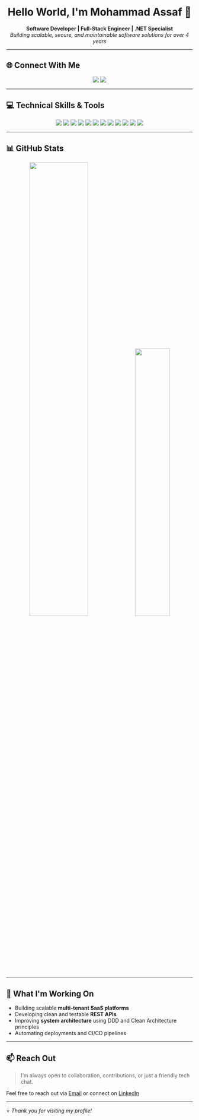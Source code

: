 <h1 align="center">Hello World, I'm Mohammad Assaf 👋</h1>

<p align="center">
  <b>Software Developer | Full-Stack Engineer | .NET Specialist</b><br>
  <i>Building scalable, secure, and maintainable software solutions for over 4 years</i>
</p>

---

## 🌐 Connect With Me

<p align="center">
  <a href="mailto:mohammadassaf552@gmail.com"><img src="https://img.shields.io/badge/Gmail-D14836?style=for-the-badge&logo=gmail&logoColor=white"/></a>
  <a href="https://www.linkedin.com/in/mohammad-assaf-900" target="_blank"><img src="https://img.shields.io/badge/LinkedIn-0077B5?style=for-the-badge&logo=linkedin&logoColor=white"/></a>
</p>

---

## 💻 Technical Skills & Tools

<p align="center">
  <img src="https://img.shields.io/badge/C%23-239120?style=for-the-badge&logo=c-sharp&logoColor=white"/>
  <img src="https://img.shields.io/badge/.NET-512BD4?style=for-the-badge&logo=dotnet&logoColor=white"/>
  <img src="https://img.shields.io/badge/ASP.NET Core-5C2D91?style=for-the-badge&logo=dotnet&logoColor=white"/>
  <img src="https://img.shields.io/badge/SQL Server-CC2927?style=for-the-badge&logo=microsoftsqlserver&logoColor=white"/>
  <img src="https://img.shields.io/badge/JavaScript-F7DF1E?style=for-the-badge&logo=javascript&logoColor=black"/>
  <img src="https://img.shields.io/badge/HTML5-E34F26?style=for-the-badge&logo=html5&logoColor=white"/>
  <img src="https://img.shields.io/badge/CSS3-1572B6?style=for-the-badge&logo=css3&logoColor=white"/>
  <img src="https://img.shields.io/badge/jQuery-0769AD?style=for-the-badge&logo=jquery&logoColor=white"/>
  <img src="https://img.shields.io/badge/Bootstrap-7952B3?style=for-the-badge&logo=bootstrap&logoColor=white"/>
  <img src="https://img.shields.io/badge/Docker-2496ED?style=for-the-badge&logo=docker&logoColor=white"/>
  <img src="https://img.shields.io/badge/Git-F05032?style=for-the-badge&logo=git&logoColor=white"/>
  <img src="https://img.shields.io/badge/Visual Studio-5C2D91?style=for-the-badge&logo=visualstudio&logoColor=white"/>
</p>

---

## 📊 GitHub Stats

<p align="center">
  <img src="https://github-readme-stats.vercel.app/api?username=mohammedassaf97&show_icons=true&theme=radical&hide_border=true" width="56%"/>
  <img src="https://github-readme-stats.vercel.app/api/top-langs/?username=mohammedassaf97&layout=compact&theme=radical&hide_border=true" width="43%"/>
</p>

---

## 🚀 What I'm Working On

- Building scalable **multi-tenant SaaS platforms**
- Developing clean and testable **REST APIs**
- Improving **system architecture** using DDD and Clean Architecture principles
- Automating deployments and CI/CD pipelines

---

## 📫 Reach Out

> I’m always open to collaboration, contributions, or just a friendly tech chat.

Feel free to reach out via [Email](mohammadassaf552@gmail.com) or connect on [LinkedIn](https://linkedin.com/in/mohammad-assaf-900)

---

⭐ *Thank you for visiting my profile!*
